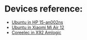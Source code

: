# Devices reference:

- [Ubuntu in HP 15-an002ns](http://jaimemrjm.github.io/ubuntu_HP_15-an002ns)
- [Ubuntu in Xiaomi Mi Air 12](https://jaimemrjm.github.io/Xiaomi_Mi_Air_12)
- [Coreelec in X92 Amlogic](https://gist.github.com/jaimemrjm/bfc12a69decd351069c85338469f4d00#file-coreelec-on-x92-amlogic-s912-md)
